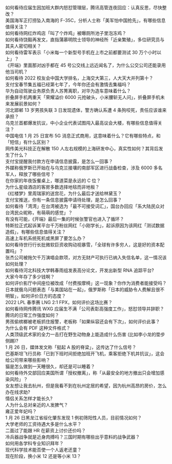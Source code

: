 如何看待应届生因加班大群内怒怼管理层，腾讯高管连夜回应：认真反思，尽快整改？  
美国海军正打捞坠入南海的 F-35C，分析人士称「美军怕中国抢先」，有哪些信息值得关注？  
如何看待网红炸鸡店「叫了个炸鸡」被曝厕所池子里泡冻鸡？  
如何看待饶毅再发文，直指蒲慕明院士领导的神经所「近亲繁殖」，多位研究员与其夫人密切相关？  
如何看待雷军表示「小米每一个新型号手机在上市之前都要测试 30 万个小时以上」？  
《开端》里面那对凶手都在 45 号公交线上远近闻名了，为什么公交公司还能录用他当司机？  
如何看待 2022 校友会中国大学排名，上海交大第三，人大天大并列第十？  
支付宝春节集五福已经第七年了，今年你还会有激情去集福吗？  
华为自动驾驶业务原负责人苏箐离职，对华为造车意味着什么？  
折叠屏手机两重天「荣耀溢价 6000 元抢破头，小米腰斩无人问」，折叠屏手机未来发展前景如何？  
河北邯郸 13 岁男孩失联 3 日发现遗体，警方确认系遭 4 条狗咬死，责任应该谁来承担？  
乌克兰首都爆发抗议，中小企业代表试图闯入最高议会大楼，有哪些信息值得关注？  
中国电信 1 月 25 日宣布 5G 消息正式商用，这意味着什么？它有哪些特点，和「短信」有什么区别？  
网传美光科技正在解散 150 人左右规模的上海研发中心，真实性如何？其背后发生了什么？  
支付宝提醒我付款方在申请信息披露，是怎么一回事？  
外媒称俄罗斯已开始在与乌克兰接壤的南部军区进行战备检查，涉及 6000 多名军人，释放了哪些信号？  
在你家的年夜饭餐桌上，哪道菜是永远的 C 位？  
为什么星级酒店的客房多数选择地毯而非地板？  
《红楼梦》里周瑞家的送宫花，为什么最后才送给林黛玉？  
支付宝推送，你有一条信息披露申请待处理，是怎么回事？  
如何看待「湾湾」在台湾被选为「最不可接受词汇」，国台办回应「系大陆民众对台湾民众昵称，有萌萌的感觉」？  
有没有可能，《开端》最后一集的时候张警官也进入了循环？  
特斯拉正式起诉某平台千万粉丝网红「小刚学长」，起诉原因为该网红「测试数据造假」，有哪些信息值得关注？  
高速上车机系统死机或黑屏了要怎么办？  
如何看待世行行长批微软巨资收购动视暴雪，「全球有许多穷人，这是好的资本配置吗」？  
张杰公司被拖欠千万演唱会款项，对方无财产可执行已纳入失信名单，这一情况该如何处理？  
如何看待河北科技大学韩春雨组发表高分论文，开发出新型 RNA 追踪平台?  
大家今年存了多少钱啊？  
如何评价影厅中间座位被改成「付费按摩椅」这一现象？你作为消费者能接受吗？  
日本就俄乌问题表态「与美国站在一起」，俄罗斯称「日本的威胁令人费解且很不明智」，如何评价日方的态度？  
2022 LPL 春季赛 LNG 2:1 FPX，如何评价这场比赛？  
如何看待网传腾讯 WXG 应届生不满「公司表彰高强度工作」，怒怼领导并辞职？腾讯的日常工作强度如何？  
男孩偷槟榔被老板抓住报警，老板称「如果纵容还会有下次」，如何评价此事？  
为什么会有 PDF 这种文件格式？  
人类顶级武术家的全力一击打在野生动物身上能造成什么伤害 (比如李小龙的垫步侧踢)?  
1 月 26 日，媒体发文称「挺起 A 股的脊梁」，这传达了什么信号？  
巴基斯坦飞行员称「已到下班时间拒绝加班开飞机，乘客拒绝下机并抗议」，这会给公司带来哪些影响？  
猫是怎么做到一天睡很久，却还是可以睡着？  
如何看待外交部回应美国所谓「授权撤离」，称「从最安全的地方撤出只会增加感染风险」？  
女友想让我去杭州，但是我看不到在杭州定居的希望，因为杭州高昂的房价，怎么办在线求助?  
情侣关系怎样才能长久?  
人为什么总对亲近的人发脾气？  
雍正爱年妃吗？  
1 月 26 日黑龙江省绥化肇东发现 1 例初筛阳性人员，目前情况如何？  
大学老师的工资待遇大多是什么水平？  
二面过了能跟 HR 在薪资上讨价还价吗？  
冷兵器战争就是近身肉搏吗？三国时期有哪些出乎意料的战争武器？  
如何用各学科专业知识拜年？  
现代科学技术能否使一个人返老还童？  
现在阶段，换小米 12 还是等小米 13？  
